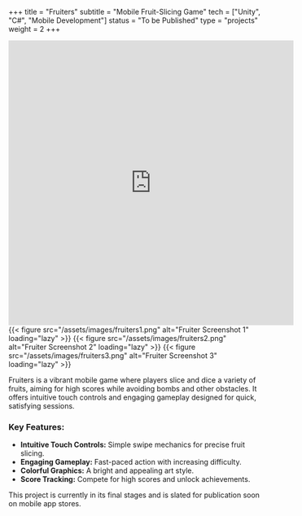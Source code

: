 +++
title = "Fruiters"
subtitle = "Mobile Fruit-Slicing Game"
tech = ["Unity", "C#", "Mobile Development"]
status = "To be Published"
type = "projects"
weight = 2
+++

<div class="project-media">
    <div class="media-placeholder video">
        <!-- Replace with your YouTube embed code or a video file -->
        <iframe width="560" height="560" src="https://www.youtube.com/embed/1q8k9EjBxLo?si=sjpAkntKRjYI_2mm&amp;controls=0" title="YouTube video player" frameborder="0" allow="accelerometer; autoplay; clipboard-write; encrypted-media; gyroscope; picture-in-picture; web-share" referrerpolicy="strict-origin-when-cross-origin" allowfullscreen></iframe>
        <!-- Example: <iframe width="560" height="315" src="YOUR_YOUTUBE_EMBED_URL" frameborder="0" allowfullscreen></iframe> -->
    </div>
    <div class="image-gallery">
        {{< figure src="/assets/images/fruiters1.png" alt="Fruiter Screenshot 1" loading="lazy" >}}
        {{< figure src="/assets/images/fruiters2.png" alt="Fruiter Screenshot 2" loading="lazy" >}}
        {{< figure src="/assets/images/fruiters3.png" alt="Fruiter Screenshot 3" loading="lazy" >}}
    </div>
</div>

<p>Fruiters is a vibrant mobile game where players slice and dice a variety of fruits, aiming for high scores while avoiding bombs and other obstacles. It offers intuitive touch controls and engaging gameplay designed for quick, satisfying sessions.</p>

<h3>Key Features:</h3>
<ul>
    <li><strong>Intuitive Touch Controls:</strong> Simple swipe mechanics for precise fruit slicing.</li>
    <li><strong>Engaging Gameplay:</strong> Fast-paced action with increasing difficulty.</li>
    <li><strong>Colorful Graphics:</strong> A bright and appealing art style.</li>
    <li><strong>Score Tracking:</strong> Compete for high scores and unlock achievements.</li>
</ul>

<p>This project is currently in its final stages and is slated for publication soon on mobile app stores.</p>